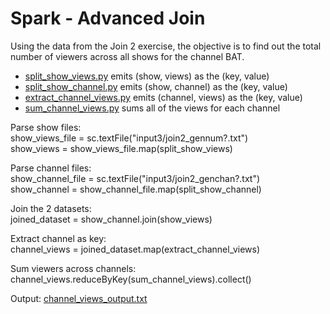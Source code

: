 # Spark - Advanced Join
Using the data from the Join 2 exercise, the objective is to find out the total number of viewers across all shows for the channel BAT.
   - [split_show_views.py](https://github.com/gilbertosg/hadoop-platform-and-application-framework/blob/master/spark/advanced-join-assignment/split_show_views.py) emits (show, views) as the (key, value)
   - [split_show_channel.py](https://github.com/gilbertosg/hadoop-platform-and-application-framework/blob/master/spark/advanced-join-assignment/split_show_channel.py) emits (show, channel) as the (key, value)
   - [extract_channel_views.py](https://github.com/gilbertosg/hadoop-platform-and-application-framework/blob/master/spark/advanced-join-assignment/extract_channel_views.py) emits (channel, views) as the (key, value)
   - [sum_channel_views.py](https://github.com/gilbertosg/hadoop-platform-and-application-framework/blob/master/spark/advanced-join-assignment/sum_channel_views.py) sums all of the views for each channel

Parse show files:  
show_views_file = sc.textFile("input3/join2_gennum?.txt")  
show_views = show_views_file.map(split_show_views)

Parse channel files:  
show_channel_file = sc.textFile("input3/join2_genchan?.txt")  
show_channel = show_channel_file.map(split_show_channel)

Join the 2 datasets:  
joined_dataset = show_channel.join(show_views)

Extract channel as key:  
channel_views = joined_dataset.map(extract_channel_views)

Sum viewers across channels:  
channel_views.reduceByKey(sum_channel_views).collect()

Output: [channel_views_output.txt](https://github.com/gilbertosg/hadoop-platform-and-application-framework/blob/master/spark/advanced-join-assignment/channel_views_output.txt)
